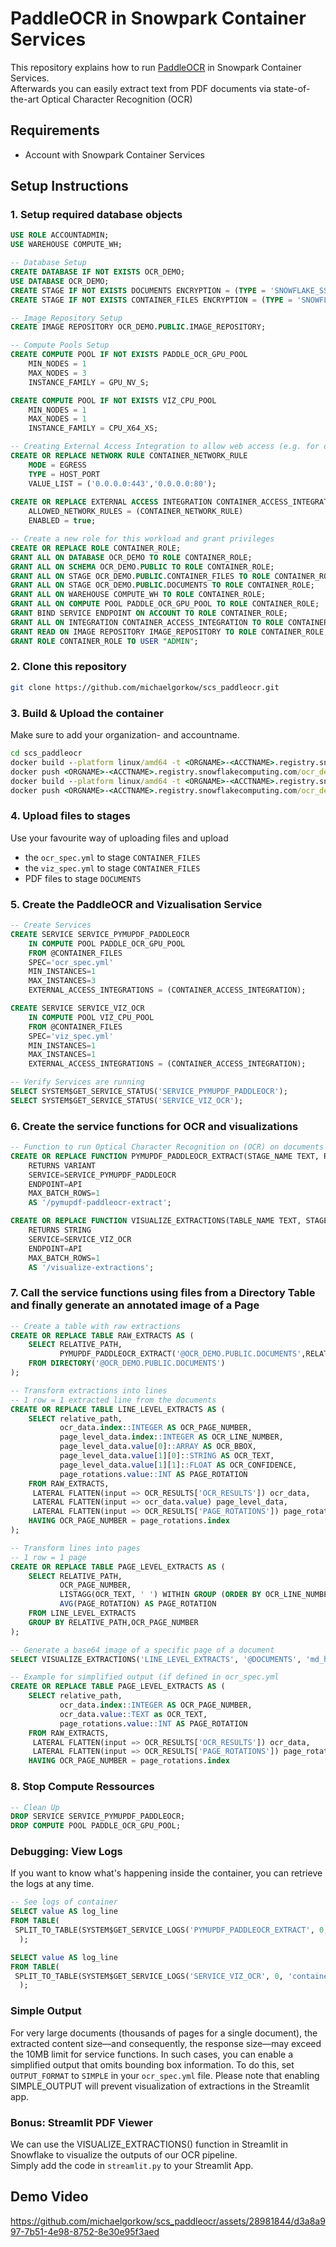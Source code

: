 # PaddleOCR in Snowpark Container Services
This repository explains how to run [PaddleOCR](https://github.com/PaddlePaddle/PaddleOCR/blob/release/2.7/README_en.md) in Snowpark Container Services.  
Afterwards you can easily extract text from PDF documents via state-of-the-art Optical Character Recognition (OCR)  
## Requirements
* Account with Snowpark Container Services

## Setup Instructions
### 1. Setup required database objects
```sql
USE ROLE ACCOUNTADMIN;
USE WAREHOUSE COMPUTE_WH;

-- Database Setup
CREATE DATABASE IF NOT EXISTS OCR_DEMO;
USE DATABASE OCR_DEMO;
CREATE STAGE IF NOT EXISTS DOCUMENTS ENCRYPTION = (TYPE = 'SNOWFLAKE_SSE') DIRECTORY = (ENABLE = TRUE);
CREATE STAGE IF NOT EXISTS CONTAINER_FILES ENCRYPTION = (TYPE = 'SNOWFLAKE_SSE') DIRECTORY = (ENABLE = TRUE);

-- Image Repository Setup
CREATE IMAGE REPOSITORY OCR_DEMO.PUBLIC.IMAGE_REPOSITORY;

-- Compute Pools Setup
CREATE COMPUTE POOL IF NOT EXISTS PADDLE_OCR_GPU_POOL
    MIN_NODES = 1
    MAX_NODES = 3
    INSTANCE_FAMILY = GPU_NV_S;

CREATE COMPUTE POOL IF NOT EXISTS VIZ_CPU_POOL
    MIN_NODES = 1
    MAX_NODES = 1
    INSTANCE_FAMILY = CPU_X64_XS;

-- Creating External Access Integration to allow web access (e.g. for downloading model files)
CREATE OR REPLACE NETWORK RULE CONTAINER_NETWORK_RULE
    MODE = EGRESS
    TYPE = HOST_PORT
    VALUE_LIST = ('0.0.0.0:443','0.0.0.0:80');
    
CREATE OR REPLACE EXTERNAL ACCESS INTEGRATION CONTAINER_ACCESS_INTEGRATION
    ALLOWED_NETWORK_RULES = (CONTAINER_NETWORK_RULE)
    ENABLED = true;

-- Create a new role for this workload and grant privileges
CREATE OR REPLACE ROLE CONTAINER_ROLE;
GRANT ALL ON DATABASE OCR_DEMO TO ROLE CONTAINER_ROLE;
GRANT ALL ON SCHEMA OCR_DEMO.PUBLIC TO ROLE CONTAINER_ROLE;
GRANT ALL ON STAGE OCR_DEMO.PUBLIC.CONTAINER_FILES TO ROLE CONTAINER_ROLE;
GRANT ALL ON STAGE OCR_DEMO.PUBLIC.DOCUMENTS TO ROLE CONTAINER_ROLE;
GRANT ALL ON WAREHOUSE COMPUTE_WH TO ROLE CONTAINER_ROLE;
GRANT ALL ON COMPUTE POOL PADDLE_OCR_GPU_POOL TO ROLE CONTAINER_ROLE;
GRANT BIND SERVICE ENDPOINT ON ACCOUNT TO ROLE CONTAINER_ROLE;
GRANT ALL ON INTEGRATION CONTAINER_ACCESS_INTEGRATION TO ROLE CONTAINER_ROLE;
GRANT READ ON IMAGE REPOSITORY IMAGE_REPOSITORY TO ROLE CONTAINER_ROLE;
GRANT ROLE CONTAINER_ROLE TO USER "ADMIN";
```

### 2. Clone this repository
```bash
git clone https://github.com/michaelgorkow/scs_paddleocr.git
```

### 3. Build & Upload the container
Make sure to add your organization- and accountname.  
```cmd
cd scs_paddleocr
docker build --platform linux/amd64 -t <ORGNAME>-<ACCTNAME>.registry.snowflakecomputing.com/ocr_demo/public/image_repository/pymupdf_paddleocr:latest container-pymupdf-paddleocr
docker push <ORGNAME>-<ACCTNAME>.registry.snowflakecomputing.com/ocr_demo/public/image_repository/pymupdf_paddleocr:latest
docker build --platform linux/amd64 -t <ORGNAME>-<ACCTNAME>.registry.snowflakecomputing.com/ocr_demo/public/image_repository/visualize_extractions:latest container-visualize-extractions
docker push <ORGNAME>-<ACCTNAME>.registry.snowflakecomputing.com/ocr_demo/public/image_repository/visualize_extractions:latest
```

### 4. Upload files to stages  
Use your favourite way of uploading files and upload 
* the `ocr_spec.yml` to stage `CONTAINER_FILES`
* the `viz_spec.yml` to stage `CONTAINER_FILES`
* PDF files to stage `DOCUMENTS`

### 5. Create the PaddleOCR and Vizualisation Service
```sql
-- Create Services
CREATE SERVICE SERVICE_PYMUPDF_PADDLEOCR
    IN COMPUTE POOL PADDLE_OCR_GPU_POOL
    FROM @CONTAINER_FILES
    SPEC='ocr_spec.yml'
    MIN_INSTANCES=1
    MAX_INSTANCES=3
    EXTERNAL_ACCESS_INTEGRATIONS = (CONTAINER_ACCESS_INTEGRATION);

CREATE SERVICE SERVICE_VIZ_OCR
    IN COMPUTE POOL VIZ_CPU_POOL
    FROM @CONTAINER_FILES
    SPEC='viz_spec.yml'
    MIN_INSTANCES=1
    MAX_INSTANCES=1
    EXTERNAL_ACCESS_INTEGRATIONS = (CONTAINER_ACCESS_INTEGRATION);

-- Verify Services are running
SELECT SYSTEM$GET_SERVICE_STATUS('SERVICE_PYMUPDF_PADDLEOCR');
SELECT SYSTEM$GET_SERVICE_STATUS('SERVICE_VIZ_OCR');
```

### 6. Create the service functions for OCR and visualizations
```sql
-- Function to run Optical Character Recognition on (OCR) on documents
CREATE OR REPLACE FUNCTION PYMUPDF_PADDLEOCR_EXTRACT(STAGE_NAME TEXT, RELATIVE_PATH TEXT)
    RETURNS VARIANT
    SERVICE=SERVICE_PYMUPDF_PADDLEOCR
    ENDPOINT=API
    MAX_BATCH_ROWS=1
    AS '/pymupdf-paddleocr-extract';

CREATE OR REPLACE FUNCTION VISUALIZE_EXTRACTIONS(TABLE_NAME TEXT, STAGE_NAME TEXT, RELATIVE_PATH TEXT, PAGE_NUMBER INT)
    RETURNS STRING
    SERVICE=SERVICE_VIZ_OCR
    ENDPOINT=API
    MAX_BATCH_ROWS=1
    AS '/visualize-extractions';
```

### 7. Call the service functions using files from a Directory Table and finally generate an annotated image of a Page
```sql
-- Create a table with raw extractions
CREATE OR REPLACE TABLE RAW_EXTRACTS AS (
    SELECT RELATIVE_PATH, 
           PYMUPDF_PADDLEOCR_EXTRACT('@OCR_DEMO.PUBLIC.DOCUMENTS',RELATIVE_PATH) AS OCR_RESULTS
    FROM DIRECTORY('@OCR_DEMO.PUBLIC.DOCUMENTS')
);

-- Transform extractions into lines
-- 1 row = 1 extracted line from the documents
CREATE OR REPLACE TABLE LINE_LEVEL_EXTRACTS AS (
    SELECT relative_path,
           ocr_data.index::INTEGER AS OCR_PAGE_NUMBER,
           page_level_data.index::INTEGER AS OCR_LINE_NUMBER,
           page_level_data.value[0]::ARRAY AS OCR_BBOX,
           page_level_data.value[1][0]::STRING AS OCR_TEXT,
           page_level_data.value[1][1]::FLOAT AS OCR_CONFIDENCE,
           page_rotations.value::INT AS PAGE_ROTATION
    FROM RAW_EXTRACTS,
     LATERAL FLATTEN(input => OCR_RESULTS['OCR_RESULTS']) ocr_data,
     LATERAL FLATTEN(input => ocr_data.value) page_level_data,
     LATERAL FLATTEN(input => OCR_RESULTS['PAGE_ROTATIONS']) page_rotations
    HAVING OCR_PAGE_NUMBER = page_rotations.index
);

-- Transform lines into pages
-- 1 row = 1 page
CREATE OR REPLACE TABLE PAGE_LEVEL_EXTRACTS AS (
    SELECT RELATIVE_PATH, 
           OCR_PAGE_NUMBER,
           LISTAGG(OCR_TEXT, ' ') WITHIN GROUP (ORDER BY OCR_LINE_NUMBER ASC) AS OCR_PAGE_TEXT,
           AVG(PAGE_ROTATION) AS PAGE_ROTATION
    FROM LINE_LEVEL_EXTRACTS
    GROUP BY RELATIVE_PATH,OCR_PAGE_NUMBER
);

-- Generate a base64 image of a specific page of a document
SELECT VISUALIZE_EXTRACTIONS('LINE_LEVEL_EXTRACTS', '@DOCUMENTS', 'md_hrs_de_folio_bermc_de5344672511.pdf', 0);

-- Example for simplified output (if defined in ocr_spec.yml
CREATE OR REPLACE TABLE PAGE_LEVEL_EXTRACTS AS (
    SELECT relative_path,
           ocr_data.index::INTEGER AS OCR_PAGE_NUMBER,
           ocr_data.value::TEXT as OCR_TEXT,
           page_rotations.value::INT AS PAGE_ROTATION
    FROM RAW_EXTRACTS,
     LATERAL FLATTEN(input => OCR_RESULTS['OCR_RESULTS']) ocr_data,
     LATERAL FLATTEN(input => OCR_RESULTS['PAGE_ROTATIONS']) page_rotations
    HAVING OCR_PAGE_NUMBER = page_rotations.index
```

### 8. Stop Compute Ressources
```sql
-- Clean Up
DROP SERVICE SERVICE_PYMUPDF_PADDLEOCR;
DROP COMPUTE POOL PADDLE_OCR_GPU_POOL;
```

### Debugging: View Logs
If you want to know what's happening inside the container, you can retrieve the logs at any time.
```sql
-- See logs of container
SELECT value AS log_line
FROM TABLE(
 SPLIT_TO_TABLE(SYSTEM$GET_SERVICE_LOGS('PYMUPDF_PADDLEOCR_EXTRACT', 0, 'container-pymupdf-paddleocr'), '\n')
  );

SELECT value AS log_line
FROM TABLE(
 SPLIT_TO_TABLE(SYSTEM$GET_SERVICE_LOGS('SERVICE_VIZ_OCR', 0, 'container-visualize-extractions'), '\n')
  );
```

### Simple Output
For very large documents (thousands of pages for a single document), the extracted content size—and consequently, the response size—may exceed the 10MB limit for service functions. In such cases, you can enable a simplified output that omits bounding box information. To do this, set `OUTPUT_FORMAT` to `SIMPLE` in your `ocr_spec.yml` file.
Please note that enabling SIMPLE_OUTPUT will prevent visualization of extractions in the Streamlit app.

### Bonus: Streamlit PDF Viewer
We can use the VISUALIZE_EXTRACTIONS() function in Streamlit in Snowflake to visualize the outputs of our OCR pipeline.  
Simply add the code in `streamlit.py` to your Streamlit App.  

## Demo Video
https://github.com/michaelgorkow/scs_paddleocr/assets/28981844/d3a8a997-7b51-4e98-8752-8e30e95f3aed

